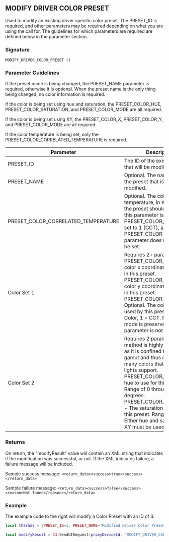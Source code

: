 ## MODIFY DRIVER COLOR PRESET

Used to modify an existing driver specific color preset.   The PRESET\_ID is required, and other parameters may be required depending on what you are using the call for.   The guidelines for which parameters are required are defined below in the parameter section.


### Signature

`MODIFY_DRIVER_COLOR_PRESET () `


### Parameter Guidelines

If the preset name is being changed, the PRESET\_NAME parameter is required, otherwise it is optional.  When the preset name is the only thing being changed, no color information is required.

If the color is being set using hue and saturation, the PRESET\_COLOR\_HUE, PRESET\_COLOR\_SATURATION, and PRESET\_COLOR\_MODE are all required.

If the color is being set using XY, the PRESET\_COLOR\_X, PRESET\_COLOR\_Y, and PRESET\_COLOR\_MODE are all required.

If the color temperature is being set, only the PRESET\_COLOR\_CORRELATED\_TEMPERATURE is required.


| Parameter | Description |
| --- | --- |
| PRESET\_ID | The ID of the existing preset that will be modified. |
| PRESET\_NAME | Optional. The name to give to the preset that is being modified.|
| PRESET\_COLOR\_CORRELATED\_TEMPERATURE | Optional. The color temperature, in Kelvin, that the preset should be set to.   If this parameter is used, the PRESET\_COLOR\_MODE will be set to 1 (CCT), and the PRESET\_COLOR\_MODE parameter does not need to be set. |
|Color Set 1| Requires 2+ parameters. PRESET\_COLOR\_X - The color x coordinate to be used in this preset. PRESET\_COLOR\_Y - The color y coordinate to be used in this preset. PRESET\_COLOR\_MODE - Optional. The color mode used by this preset.  0 = Full Color, 1 = CCT. Previous color mode is preserved if this parameter is not specified.|
|Color Set 2| Requires 2 parameters. This method is highly discouraged as it is confined to the  sRGB gamut and thus can't achieve many colors that typical color lights support. PRESET\_COLOR\_HUE - The hue to use for this preset.  Range of 0 through 359 degrees. PRESET\_COLOR\_SATURATION - The saturation to use for this preset.  Range of 0 to 100.  Either hue and saturation or XY must be used.



### Returns

On return, the "modifyResult" value will contain an XML string that indicates if the modification was successful, or not. If the XML indicates failure, a failure message will be included.

Sample success message:
`<return_data><success>true</success></return_data>`

Sample failure message: 
`<return_data><success>false</success><reason>Not found</reason></return_data>`


### Example

The example code to the right will modify a Color Preset with an ID of 3. 

```lua
local tParams = {PRESET_ID=3, PRESET_NAME="Modified Driver Color Preset", PRESET_COLOR_X=0.1550, PRESET_COLOR_Y=0.0822, PRESET_COLOR_MODE=0}

local modifyResult = C4:SendUIRequest(proxyDeviceId, "MODIFY_DRIVER_COLOR_PRESET", tParams)
```
